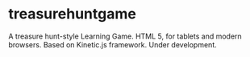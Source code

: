 treasurehuntgame
================

A treasure hunt-style Learning Game. HTML 5, for tablets and modern browsers.
Based on Kinetic.js framework.
Under development.

